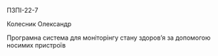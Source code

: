ПЗПІ-22-7

Колесник Олександр

Програмна система для моніторінгу стану здоровʼя за допомогою носимих пристроїв
